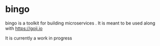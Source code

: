 # bingo

bingo is a toolkit for building microservices . It is meant to be used along with https://goji.io

It is currently a work in progress
